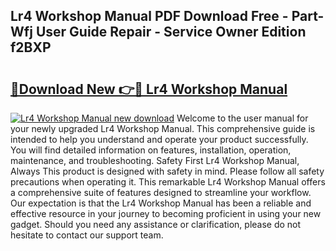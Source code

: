 ## Lr4 Workshop Manual PDF Download Free - Part-Wfj User Guide Repair - Service Owner Edition f2BXP

# <h2><a href="http://bc41886.oget.top/?id=Lr4+Workshop+Manual">🔗Download New 👉🔴 Lr4 Workshop Manual</a></h2>

[![Lr4 Workshop Manual new download](https://i.imgur.com/5g1atiW.png)](http://bc41886.oget.top/?id=Lr4+Workshop+Manual)
Welcome to the user manual for your newly upgraded Lr4 Workshop Manual. This comprehensive guide is intended to help you understand and operate your product successfully. You will find detailed information on features, installation, operation, maintenance, and troubleshooting. Safety First Lr4 Workshop Manual, Always This product is designed with safety in mind. Please follow all safety precautions when operating it. This remarkable Lr4 Workshop Manual offers a comprehensive suite of features designed to streamline your workflow. Our expectation is that the Lr4 Workshop Manual has been a reliable and effective resource in your journey to becoming proficient in using your new gadget. Should you need any assistance or clarification, please do not hesitate to contact our support team.
